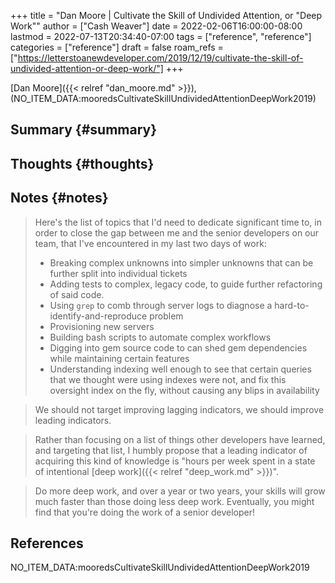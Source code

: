 +++
title = "Dan Moore | Cultivate the Skill of Undivided Attention, or \"Deep Work\""
author = ["Cash Weaver"]
date = 2022-02-06T16:00:00-08:00
lastmod = 2022-07-13T20:34:40-07:00
tags = ["reference", "reference"]
categories = ["reference"]
draft = false
roam_refs = ["https://letterstoanewdeveloper.com/2019/12/19/cultivate-the-skill-of-undivided-attention-or-deep-work/"]
+++

[Dan Moore]({{< relref "dan_moore.md" >}}), (NO_ITEM_DATA:mooredsCultivateSkillUndividedAttentionDeepWork2019)


## Summary {#summary}


## Thoughts {#thoughts}


## Notes {#notes}

> Here's the list of topics that I'd need to dedicate significant time to, in order to close the gap between me and the senior developers on our team, that I've encountered in my last two days of work:
>
> -   Breaking complex unknowns into simpler unknowns that can be further split into individual tickets
> -   Adding tests to complex, legacy code, to guide further refactoring of said code.
> -   Using `grep` to comb through server logs to diagnose a hard-to-identify-and-reproduce problem
> -   Provisioning new servers
> -   Building bash scripts to automate complex workflows
> -   Digging into gem source code to can shed gem dependencies while maintaining certain features
> -   Understanding indexing well enough to see that certain queries that we thought were using indexes were not, and fix this oversight index on the fly, without causing any blips in availability

<!--quoteend-->

> We should not target improving lagging indicators, we should improve leading indicators.

<!--quoteend-->

> Rather than focusing on a list of things other developers have learned, and targeting that list, I humbly propose that a leading indicator of acquiring this kind of knowledge is "hours per week spent in a state of intentional [deep work]({{< relref "deep_work.md" >}})".

<!--quoteend-->

> Do more deep work, and over a year or two years, your skills will grow much faster than those doing less deep work. Eventually, you might find that you're doing the work of a senior developer!

## References

<style>.csl-entry{text-indent: -1.5em; margin-left: 1.5em;}</style><div class="csl-bib-body">
  <div class="csl-entry">NO_ITEM_DATA:mooredsCultivateSkillUndividedAttentionDeepWork2019</div>
</div>
